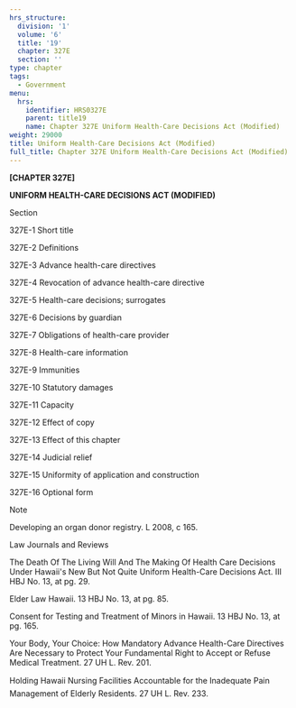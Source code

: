 ```yaml
---
hrs_structure:
  division: '1'
  volume: '6'
  title: '19'
  chapter: 327E
  section: ''
type: chapter
tags:
  - Government
menu:
  hrs:
    identifier: HRS0327E
    parent: title19
    name: Chapter 327E Uniform Health-Care Decisions Act (Modified)
weight: 29000
title: Uniform Health-Care Decisions Act (Modified)
full_title: Chapter 327E Uniform Health-Care Decisions Act (Modified)
---
```

**[CHAPTER 327E]**

**UNIFORM HEALTH-CARE DECISIONS ACT (MODIFIED)**

Section

327E-1 Short title

327E-2 Definitions

327E-3 Advance health-care directives

327E-4 Revocation of advance health-care directive

327E-5 Health-care decisions; surrogates

327E-6 Decisions by guardian

327E-7 Obligations of health-care provider

327E-8 Health-care information

327E-9 Immunities

327E-10 Statutory damages

327E-11 Capacity

327E-12 Effect of copy

327E-13 Effect of this chapter

327E-14 Judicial relief

327E-15 Uniformity of application and construction

327E-16 Optional form

Note

Developing an organ donor registry. L 2008, c 165.

Law Journals and Reviews

The Death Of The Living Will And The Making Of Health Care Decisions Under Hawaii's New But Not Quite Uniform Health-Care Decisions Act. III HBJ No. 13, at pg. 29.

Elder Law Hawaii. 13 HBJ No. 13, at pg. 85.

Consent for Testing and Treatment of Minors in Hawaii. 13 HBJ No. 13, at pg. 165.

Your Body, Your Choice: How Mandatory Advance Health-Care Directives Are Necessary to Protect Your Fundamental Right to Accept or Refuse Medical Treatment. 27 UH L. Rev. 201.

Holding Hawaii Nursing Facilities Accountable for the Inadequate Pain Management of Elderly Residents. 27 UH L. Rev. 233.